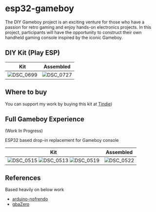 # esp32-gameboy

The DIY Gameboy project is an exciting venture for those who have a passion for retro gaming and enjoy hands-on electronics projects. In this project, participants will have the opportunity to construct their own handheld gaming console inspired by the iconic Gameboy.

## DIY Kit (Play ESP)

| Kit | Assembled |
|---|---|
| ![DSC_0699](https://github.com/sonocotta/esp32-gameboy/assets/5459747/8d480f3c-c626-48c5-b544-145d3ffeadaa) | ![DSC_0727](https://github.com/sonocotta/esp32-gameboy/assets/5459747/a753b13a-2198-4797-8a6a-3fa6c7b00cd0)

## Where to buy

You can support my work by buying this kit at [Tindie](https://www.tindie.com/products/sonocotta/play-esp-diy-kit/))

## Full Gameboy Experience

(Work In Progress)

ESP32 based drop-in replacement for Gameboy console

| Kit | Assembled |
|---|---|
| ![DSC_0515](https://github.com/sonocotta/esp32-gameboy/assets/5459747/6e4ff163-8ee7-46d6-8744-4f4fe4cd12ea) ![DSC_0513](https://github.com/sonocotta/esp32-gameboy/assets/5459747/6fec94a2-db76-42f1-b7a1-fbdb426d2aaa) ![DSC_0519](https://github.com/sonocotta/esp32-gameboy/assets/5459747/63d16ca7-b4c7-4f76-80b4-489928b9b4bd) | ![DSC_0522](https://github.com/sonocotta/esp32-gameboy/assets/5459747/d41ba17f-3b92-4fb3-9dbc-d8877a97f9b1)



## References

Based heavily on below work

- [arduino-nofrendo](https://github.com/moononournation/arduino-nofrendo)
- [gbaZero](https://github.com/AEFeinstein/gbaZero)
